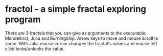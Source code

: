 # fractol - a simple fractal exploring program

There are 3 fractals that you can give as arguments to the executable: Mandelbrot, Julia and BurningShip. 
Arrow keys to move and mouse scroll to zoom. 
With Julia mouse cursor changes the fractal's values and mouse left click locks/unlocks the value.
